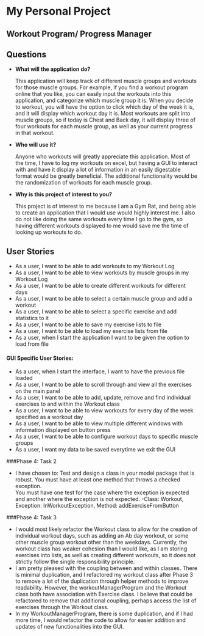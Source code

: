 # My Personal Project

## Workout Program/ Progress Manager

## Questions
- **What will the application do?**

    This application will keep track of different muscle groups and workouts for those muscle groups. 
    For example, if you find a workout program online that you like, you can easily
    input the workouts into this application, and categorize which muscle group it is. When you decide to 
    workout, you will have the option to click which day of the week
    it is, and it will display which workout day it is. Most workouts are split into muscle groups, 
    so if today is Chest and Back day, it will display three of four workouts for each muscle group,
     as well as your current progress in that workout.  

- **Who will use it?**

    Anyone who workouts will greatly appreciate this application. Most of the time, I have to log my workouts
    on excel, but having a GUI to interact with and have it display a lot of 
    information in an easily digestable format would be greatly beneficial. The additional 
    functionality would be the randomization of workouts for each muscle group. 
    
- **Why is this project of interest to you?**
    
    This project is of interest to me because I am a Gym Rat, and being able to create
    an application that I would use would highly interest me. I also do not like doing the same 
    workouts every time I go to the gym, so having different workouts displayed to me would 
    save me the time of looking up workouts to do. 

## User Stories

- As a user, I want to be able to add workouts to my Workout Log
- As a user, I want to be able to view workouts by muscle groups in my Workout Log
- As a user, I want to be able to create different workouts for different days
- As a user, I want to be able to select a certain muscle group and add a workout
- As a user, I want to be able to select a specific exercise and add statistics to it
- As a user, I want to be able to save my exercise lists to file
- As a user, I want to be able to load my exercise lists from file
- As a user, when I start the application I want to be given the option to load from file

#### GUI Specific User Stories: 
- As a user, when I start the interface, I want to have the previous file loaded
- As a user, I want to be able to scroll through and view all the exercises on the main panel
- As a user, I want to be able to add, update, remove and find individual exercises to and within the Workout class
- As a user, I want to be able to view workouts for every day of the week specified as a workout day
- As a user, I want to be able to view multiple different windows with information displayed on button press
- As a user, I want to be able to configure workout days to specific muscle groups
- As a user, I want my data to be saved everytime we exit the GUI

###Phase 4: Task 2
- I have chosen to:
 Test and design a class in your model package that is robust. 
 You must have at least one method that throws a checked exception.  
 You must have one test for the case where the exception is expected 
 and another where the exception is not expected.
 -Class: Workout, Exception: InWorkoutException, Method: addExerciseFromButton

###Phase 4: Task 3
- I would most likely refactor the Workout class to allow for the creation of individual workout days, such as adding an Ab day workout, 
or some other muscle group workout other than the weekdays.
Currently, the workout class has weaker cohesion than I would like, as I am storing exercises into lists, as well as creating
different workouts, so it does not strictly follow the single responsibility principle. 
- I am pretty pleased with the coupling between and within classes. There is minimal duplication, and I refactored my workout class
after Phase 3 to remove a lot of the duplication through helper methods to improve readability. However, the workoutManagerProgram 
and the Workout class both have association with Exercise class. I believe that could be refactored to remove that additional
coupling, perhaps access the list of exercises through the Workout class.
- In my WorkoutManagerProgram, there is some duplication, and if I had more time, I would refactor the code to 
allow for easier addition and updates of new functionalities into the GUI.